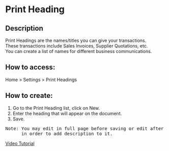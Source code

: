 # Print Heading

## Description
Print Headings are the names/titles you can give your transactions.</br>
These transactions include Sales Invoices, Supplier Quotations, etc. </br>
You can create a list of names for different business communications.</br>

## How to access:
Home > Settings > Print Headings

## How to create:
1. Go to the Print Heading list, click on New.
2. Enter the heading that will appear on the document.
3. Save.
<pre>Note: You may edit in full page before saving or edit after saving the print heading
      in order to add description to it.</br></pre>
[Video Tutorial](https://docs.erpnext.com/docs/user/manual/en/setting-up/print/print-headings#2-video)
